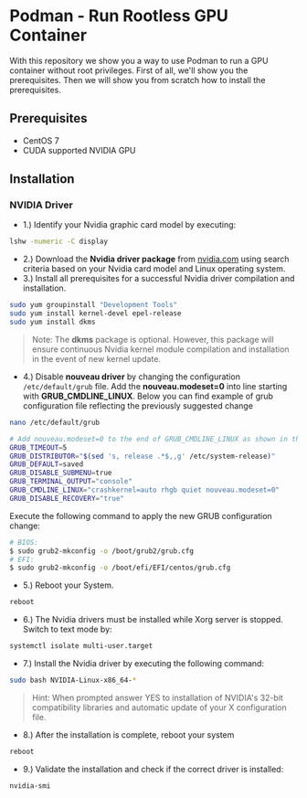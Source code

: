 # Podman - Run Rootless GPU Container

With this repository we show you a way to use Podman to run a GPU container without root privileges.
First of all, we'll show you the prerequisites. Then we will show you from scratch how to install the prerequisites. 

## Prerequisites
- CentOS 7
- CUDA supported NVIDIA GPU

## Installation

### NVIDIA Driver
* 1.) Identify your Nvidia graphic card model by executing: 
```bash
lshw -numeric -C display
```
* 2.) Download the **Nvidia driver package** from [nvidia.com](https://www.nvidia.com/Download/index.aspx) using search criteria based on your Nvidia card model and Linux operating system. 
* 3.) Install all prerequisites for a successful Nvidia driver compilation and installation. 
```bash
sudo yum groupinstall "Development Tools"
sudo yum install kernel-devel epel-release
sudo yum install dkms
```
> Note: The **dkms** package is optional. However, this package will ensure continuous Nvidia kernel module compilation and installation in the event of new kernel update.
* 4.) Disable **nouveau driver** by changing the configuration `/etc/default/grub` file. Add the **nouveau.modeset=0** into line starting with **GRUB_CMDLINE_LINUX**. Below you can find example of grub configuration file reflecting the previously suggested change
```bash
nano /etc/default/grub

# Add nouveau.modeset=0 to the end of GRUB_CMDLINE_LINUX as shown in the example below
GRUB_TIMEOUT=5                                                                                                                                      
GRUB_DISTRIBUTOR="$(sed 's, release .*$,,g' /etc/system-release)"                                                                                   
GRUB_DEFAULT=saved                                                                                                                                  
GRUB_DISABLE_SUBMENU=true                                                                                                                           
GRUB_TERMINAL_OUTPUT="console"                                                                                                                      
GRUB_CMDLINE_LINUX="crashkernel=auto rhgb quiet nouveau.modeset=0"                                                                                  
GRUB_DISABLE_RECOVERY="true"
```
Execute the following command to apply the new GRUB configuration change:
```bash
# BIOS:
$ sudo grub2-mkconfig -o /boot/grub2/grub.cfg
# EFI:
$ sudo grub2-mkconfig -o /boot/efi/EFI/centos/grub.cfg
```
* 5.) Reboot your  System.
```bash
reboot
```
* 6.) The Nvidia drivers must be installed while Xorg server is stopped. Switch to text mode by: 
```bash
systemctl isolate multi-user.target
```
* 7.) Install the Nvidia driver by executing the following command:
```bash
sudo bash NVIDIA-Linux-x86_64-*
```
> Hint: When prompted answer YES to installation of NVIDIA's 32-bit compatibility libraries and automatic update of your X configuration file.

* 8.) After the installation is complete, reboot your system
```bash
reboot
```

* 9.) Validate the installation and check if the correct driver is installed:
```bash
nvidia-smi
```
